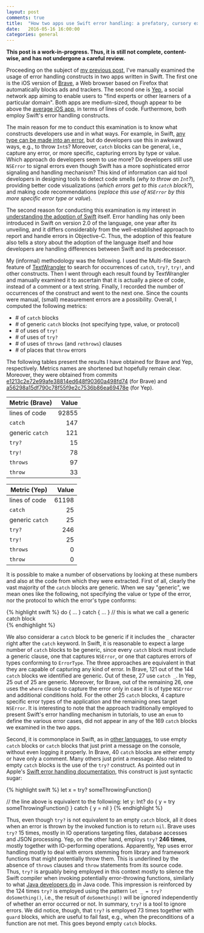 ```yaml
---
layout: post
comments: true
title:  "How two apps use Swift error handling: a prefatory, cursory examination"
date:   2016-05-16 16:00:00
categories: general
---
```


**This post is a work-in-progress. Thus, it is still not complete, content-wise, and has not undergone a careful review.**


Proceeding on the subject of [my previous post](http://fernandocastor.github.io/general/2016/04/29/the-many-flavors-of-swift-error-handling.html), I've manually examined the usage of error handling constructs in two apps written in Swift. The first one is the iOS version of [Brave](https://www.brave.com/), a Web browser based on Firefox that automatically blocks ads and trackers. The second one is [Yep](https://soyep.com/), a social network app aiming to enable users to "find experts or other learners of a particular domain". Both apps are medium-sized, though appear to be above the [average iOS app](http://www.informationisbeautiful.net/visualizations/million-lines-of-code/), in terms of lines of code. Furthermore, both employ Swift's error handling constructs.

The main reason for me to conduct this examination is to know what constructs developers use and in what ways. For example, in Swift, [any type can be made into an error](http://fernandocastor.github.io/general/2016/04/29/the-many-flavors-of-swift-error-handling.html), but do developers use this in awkward ways, e.g., to throw ``Int``s? Moreover, ``catch`` blocks can be general, i.e., capture any error, or more specific, capturing errors by type or value. Which approach do developers seem to use more? Do developers still use ``NSError`` to signal errors even though Swift has a more sophisticated error signaling and handling mechanism? This kind of information can aid tool developers in designing tools to detect code smells (*why to throw an ``Int``?*), providing better code visualizations (*which errors get to this ``catch`` block?*), and making code recommendations (*replace this use of ``NSError`` by this more specific error type or value*).

The second reason for conducting this examination is my interest in [understanding the adoption of Swift](https://sites.google.com/a/cin.ufpe.br/castor/saner_2016_Swift_final.pdf?attredirects=0&d=1) itself. Error handling has only been introduced in Swift on version 2.0 of the language, one year after its unveiling, and it differs considerably from the well-established approach to report and handle errors in Objective-C. Thus, the adoption of this feature also tells a story about the adoption of the language itself and how developers are handling differences between Swift and its predecessor.

My (informal) methodology was the following. I used the Multi-file Search feature of [TextWrangler](http://www.barebones.com/products/textwrangler/) to search for occurrences of ``catch``, ``try?``, ``try!``, and other constructs. Then I went through each result found by TextWrangler and manually examined it to ascertain that it is actually a piece of code, instead of a comment or a text string. Finally, I recorded the number of occurrences of the construct and went to the next one. Since the counts were manual, (small) measurement errors are a possibility. Overall, I computed the following metrics:

* \# of ``catch`` blocks
* \# of generic ``catch`` blocks (not specifying type, value, or protocol)
* \# of uses of ``try!``
* \# of uses of ``try?``
* \# of uses of ``throws`` (and ``rethrows``) clauses
* \# of places that ``throw`` errors


The following tables present the results I have obtained for Brave and Yep, respectively. Metrics names are shortened but hopefully remain clear. Moreover, they were obtained from commits [e1213c2e72e99afe38814ed648f90360a498fd74](https://github.com/brave/browser-ios/commit/e1213c2e72e99afe38814ed648f90360a498fd74) (for Brave) and [a56298a15df790c78f55f9e2c7536b86ea69478e](https://github.com/CatchChat/Yep/commit/a56298a15df790c78f55f9e2c7536b86ea69478e) (for Yep).

| Metric (Brave)     | Value         |
| ------------------ |--------------:|
| lines of code      |         92855 |
| ``catch``          |           147 |
| generic ``catch``  |           121 |
| ``try?``           |            15 |
| ``try!``           |            78 |
| ``throws``         |            97 |
| ``throw``          |            33 |

| Metric (Yep)       | Value         |
| ------------------ |--------------:|
| lines of code      |         61198 |
| ``catch``          |            25 |
| generic ``catch``  |            25 |
| ``try?``           |           246 |
| ``try!``           |            25 |
| ``throws``         |             0 |
| ``throw``          |             0 |


It is possible to make a number of observations by looking at these numbers and also at the code from which they were extracted. First of all, clearly the vast majority of the ``catch`` blocks are generic. When we say "generic", we mean ones like the following, not specifying the value or type of the error, nor the protocol to which the error's type conforms:

{% highlight swift %}
do { ... }
catch { ... } // this is what we call a generic catch block  
{% endhighlight %}

We also considerar a ``catch`` block to be generic if it includes the ``_`` character right after the ``catch`` keyword. In Swift, it is reasonable to expect a large number of ``catch`` blocks to be generic, since every ``catch`` block must include a generic clause, one that captures ``NSError``, or one that captures errors of types conforming to ``ErrorType``. The three approaches are equivalent in that they are capable of capturing any kind of error. In Brave, 121 out of the 144 ``catch`` blocks we identified are generic. Out of these, 27 use ``catch _``. In Yep, 25 out of 25 are generic. Moreover, for Brave, out of the remaining 26, one uses the ``where`` clause to capture the error only in case it is of type ``NSError`` and additional conditions hold. For the other 25 ``catch`` blocks, 4 capture specific error types of the application and the remaining ones target ``NSError``. It is interesting to note that the approach traditionally employed to present Swift's error handling mechanism in tutorials, to use an ``enum`` to define the various error cases, did not appear in any of the 169 ``catch`` blocks we examined in the two apps.

Second, it is commonplace in Swift, as in [other languages](http://pmarques.dei.uc.pt/papers/bcabral2007_ecoop.pdf), to use empty ``catch`` blocks or ``catch`` blocks that just print a message on the console, without even logging it properly. In Brave, 40 ``catch`` blocks are either empty or have only a comment. Many others just print a message. Also related to empty ``catch`` blocks is the use of the ``try?`` construct. As pointed out in Apple's [Swift error handling documentation](https://developer.apple.com/library/ios/documentation/Swift/Conceptual/Swift_Programming_Language/ErrorHandling.html), this construct is just syntactic sugar:

{% highlight swift %}
let x = try? someThrowingFunction()

// the line above is equivalent to the following:
let y: Int?
do {
    y = try someThrowingFunction()
} catch {
    y = nil
}
{% endhighlight %}

Thus, even though ``try?`` is not equivalent to an empty ``catch`` block, all it does when an error is thrown by the invoked function is to return ``nil``. Brave uses ``try?`` 15 times, mostly in IO operations targeting files, database accesses and JSON processing. Yep, on the other hand, employs ``try?`` **246 times**, mostly together with IO-performing operations. Apparently, Yep uses error handling mostly to deal with errors stemming from library and framework functions that might potentially throw them. This is underlined by the absence of ``throws`` clauses and ``throw`` statements from its source code. Thus, ``try?`` is arguably being employed in this context mostly to silence the Swift compiler when invoking potentially error-throwing functions, similarly to what [Java developers do](http://pmarques.dei.uc.pt/papers/bcabral2007_ecoop.pdf) in Java code. This impression is reinforced by the 124 times ``try?`` is employed using the pattern ``let _ = try? doSomething()``, i.e., the result of ``doSomething()`` will be ignored independently of whether an error occurred or not. In summary, ``try?`` is a tool to ignore errors. We did notice, though, that ``try?`` is employed 73 times together with ``guard`` blocks, which are useful to fail fast, e.g., when the preconditions of a function are not met. This goes beyond empty ``catch`` blocks.
